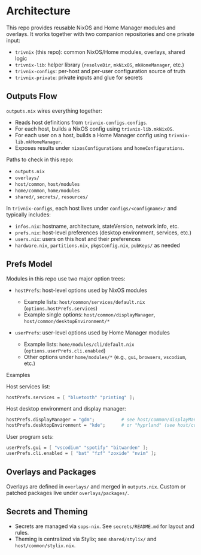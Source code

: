 # Architecture

This repo provides reusable NixOS and Home Manager modules and overlays. It works together with two companion repositories and one private input:

- `trivnix` (this repo): common NixOS/Home modules, overlays, shared logic
- `trivnix-lib`: helper library (`resolveDir`, `mkNixOS`, `mkHomeManager`, etc.)
- `trivnix-configs`: per-host and per-user configuration source of truth
- `trivnix-private`: private inputs and glue for secrets

## Outputs Flow

`outputs.nix` wires everything together:

- Reads host definitions from `trivnix-configs.configs`.
- For each host, builds a NixOS config using `trivnix-lib.mkNixOS`.
- For each user on a host, builds a Home Manager config using `trivnix-lib.mkHomeManager`.
- Exposes results under `nixosConfigurations` and `homeConfigurations`.

Paths to check in this repo:
- `outputs.nix`
- `overlays/`
- `host/common`, `host/modules`
- `home/common`, `home/modules`
- `shared/`, `secrets/`, `resources/`

In `trivnix-configs`, each host lives under `configs/<configname>/` and typically includes:
- `infos.nix`: hostname, architecture, stateVersion, network info, etc.
- `prefs.nix`: host-level preferences (desktop environment, services, etc.)
- `users.nix`: users on this host and their preferences
- `hardware.nix`, `partitions.nix`, `pkgsConfig.nix`, `pubKeys/` as needed

## Prefs Model

Modules in this repo use two major option trees:

- `hostPrefs`: host-level options used by NixOS modules
  - Example lists: `host/common/services/default.nix` (`options.hostPrefs.services`)
  - Example single options: `host/common/displayManager`, `host/common/desktopEnvironment/*`

- `userPrefs`: user-level options used by Home Manager modules
  - Example lists: `home/modules/cli/default.nix` (`options.userPrefs.cli.enabled`)
  - Other options under `home/modules/*` (e.g., `gui`, `browsers`, `vscodium`, etc.)

Examples

Host services list:

```nix
hostPrefs.services = [ "bluetooth" "printing" ];
```

Host desktop environment and display manager:

```nix
hostPrefs.displayManager = "gdm";          # see host/common/displayManager
hostPrefs.desktopEnvironment = "kde";      # or "hyprland" (see host/common/desktopEnvironment)
```

User program sets:

```nix
userPrefs.gui = [ "vscodium" "spotify" "bitwarden" ];
userPrefs.cli.enabled = [ "bat" "fzf" "zoxide" "nvim" ];
```

## Overlays and Packages

Overlays are defined in `overlays/` and merged in `outputs.nix`. Custom or patched packages live under `overlays/packages/`.

## Secrets and Theming

- Secrets are managed via `sops-nix`. See `secrets/README.md` for layout and rules.
- Theming is centralized via Stylix; see `shared/stylix/` and `host/common/stylix.nix`.

